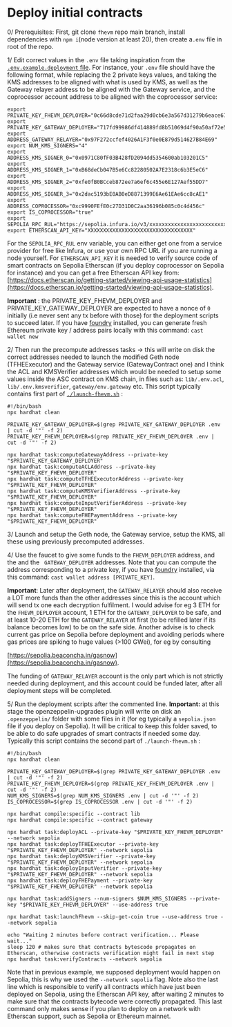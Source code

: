 # Deploy initial contracts

0/ Prerequisites: First, git clone `fhevm` repo main branch, install dependencies with `npm i`(node version at least 20), then create a`.env` file in root of the repo.

1/ Edit correct values in the `.env` file taking inspiration from the [`.env.example.deployment` file](https://github.com/zama-ai/fhevm/blob/main/.env.example.deployment).
For instance, your `.env` file should have the following format, while replacing the 2 private keys values, and taking the KMS addresses to be aligned with what is used by KMS, as well as the Gateway relayer address to be aligned with the Gateway service, and the coprocessor account address to be aligned with the coprocessor service:

```
export PRIVATE_KEY_FHEVM_DEPLOYER="0c66d8cde71d2faa29d0cb6e3a567d31279b6eace67b0a9d9ba869c119843a5e"
export PRIVATE_KEY_GATEWAY_DEPLOYER="717fd99986df414889fd8b51069d4f90a50af72e542c58ee065f5883779099c6"
export ADDRESS_GATEWAY_RELAYER="0x97F272ccfef4026A1F3f0e0E879d514627B84E69"
export NUM_KMS_SIGNERS="4"
export ADDRESS_KMS_SIGNER_0="0x0971C80fF03B428fD2094dd5354600ab103201C5"
export ADDRESS_KMS_SIGNER_1="0xB68deCb047B5e6Cc82280502A7E2318c6b3E5eC6"
export ADDRESS_KMS_SIGNER_2="0xfe0fB0BCceb872ee7a6ef6c455e6E127Aef55DD7"
export ADDRESS_KMS_SIGNER_3="0x2dac5193bE0AB0eD8871399E6Ae61EAe6cc8cAE1"
export ADDRESS_COPROCESSOR="0xc9990FEfE0c27D31D0C2aa36196b085c0c4d456c"
export IS_COPROCESSOR="true"
export SEPOLIA_RPC_RUL="https://sepolia.infura.io/v3/xxxxxxxxxxxxxxxxxxxxxxxxxxxxxxxx"
export ETHERSCAN_API_KEY="XXXXXXXXXXXXXXXXXXXXXXXXXXXXXXXXXX"
```

For the `SEPOLIA_RPC_RUL` env variable, you can either get one from a service provider for free like Infura, or use your own RPC URL if you are running a node yourself. For `ETHERSCAN_API_KEY` it is needed to verify source code of smart contracts on Sepolia Etherscan (if you deploy coprocessor on Sepolia for instance) and you can get a free Etherscan API key from: [https://docs.etherscan.io/getting-started/viewing-api-usage-statistics](https://docs.etherscan.io/getting-started/viewing-api-usage-statistics).

**Important** : the PRIVATE_KEY_FHEVM_DEPLOYER and PRIVATE_KEY_GATEWAY_DEPLOYER are expected to have a nonce of `0` initially (i.e never sent any tx before with those) for the deployment scripts to succeed later. If you have [foundry](https://book.getfoundry.sh/getting-started/installation) installed, you can generate fresh Ethereum private key / address pairs locally with this command:
`cast wallet new`

2/ Then run the precompute addresses tasks -> this will write on disk the correct addresses needed to launch the modified Geth node (TFHEExecutor) and the Gateway service (GatewayContract one) and I think the ACL and KMSVerifier addresses which would be needed to setup some values inside the ASC contract on KMS chain, in files such as: `lib/.env.acl`, `lib/.env.kmsverifier`, `gateway/env.gateway` etc. This script typically contains first part of [`./launch-fhevm.sh`](https://github.com/zama-ai/fhevm/blob/main/launch-fhevm.sh) :

```
#!/bin/bash
npx hardhat clean

PRIVATE_KEY_GATEWAY_DEPLOYER=$(grep PRIVATE_KEY_GATEWAY_DEPLOYER .env | cut -d '"' -f 2)
PRIVATE_KEY_FHEVM_DEPLOYER=$(grep PRIVATE_KEY_FHEVM_DEPLOYER .env | cut -d '"' -f 2)

npx hardhat task:computeGatewayAddress --private-key "$PRIVATE_KEY_GATEWAY_DEPLOYER"
npx hardhat task:computeACLAddress --private-key "$PRIVATE_KEY_FHEVM_DEPLOYER"
npx hardhat task:computeTFHEExecutorAddress --private-key "$PRIVATE_KEY_FHEVM_DEPLOYER"
npx hardhat task:computeKMSVerifierAddress --private-key "$PRIVATE_KEY_FHEVM_DEPLOYER"
npx hardhat task:computeInputVerifierAddress --private-key "$PRIVATE_KEY_FHEVM_DEPLOYER"
npx hardhat task:computeFHEPaymentAddress --private-key "$PRIVATE_KEY_FHEVM_DEPLOYER"
```

3/ Launch and setup the Geth node, the Gateway service, setup the KMS, all these using previously precomputed addresses.

4/ Use the faucet to give some funds to the `FHEVM_DEPLOYER` address, and the and the ` GATEWAY_DEPLOYER` addresses. Note that you can compute the address corresponding to a private key, if you have [foundry](https://book.getfoundry.sh/getting-started/installation) installed, via this command: `cast wallet address [PRIVATE_KEY]`.

**Important**: Later after deployment, the `GATEWAY_RELAYER` should also receive a LOT more funds than the other addresses since this is the account which will send tx one each decryption fulfilment. I would advise for eg 3 ETH for the `FHEVM_DEPLOYER` account, 1 ETH for the `GATEWAY_DEPLOYER` to be safe, and at least 10-20 ETH for the `GATEWAY_RELAYER` at first (to be refilled later if its balance becomes low) to be on the safe side. Another advise is to check current gas price on Sepolia before deployment and avoiding periods where gas prices are spiking to huge values (>100 GWei), for eg by consulting

<!-- markdown-link-check-disable -->

[https://sepolia.beaconcha.in/gasnow](https://sepolia.beaconcha.in/gasnow).

<!-- markdown-link-check-enable-->

The funding of `GATEWAY_RELAYER` account is the only part which is not strictly needed during deployment, and this account could be funded later, after all deployment steps will be completed.

5/ Run the deployment scripts after the commented line. **Important:** at this stage the openzeppelin-upgrades plugin will write on disk an `.openzeppelin/` folder with some files in it (for eg typically a `sepolia.json` file if you deploy on Sepolia). It will be critical to keep this folder saved, to be able to do safe upgrades of smart contracts if needed some day. Typically this script contains the second part of `./launch-fhevm.sh` :

```
#!/bin/bash
npx hardhat clean

PRIVATE_KEY_GATEWAY_DEPLOYER=$(grep PRIVATE_KEY_GATEWAY_DEPLOYER .env | cut -d '"' -f 2)
PRIVATE_KEY_FHEVM_DEPLOYER=$(grep PRIVATE_KEY_FHEVM_DEPLOYER .env | cut -d '"' -f 2)
NUM_KMS_SIGNERS=$(grep NUM_KMS_SIGNERS .env | cut -d '"' -f 2)
IS_COPROCESSOR=$(grep IS_COPROCESSOR .env | cut -d '"' -f 2)

npx hardhat compile:specific --contract lib
npx hardhat compile:specific --contract gateway

npx hardhat task:deployACL --private-key "$PRIVATE_KEY_FHEVM_DEPLOYER" --network sepolia
npx hardhat task:deployTFHEExecutor --private-key "$PRIVATE_KEY_FHEVM_DEPLOYER" --network sepolia
npx hardhat task:deployKMSVerifier --private-key "$PRIVATE_KEY_FHEVM_DEPLOYER" --network sepolia
npx hardhat task:deployInputVerifier --private-key "$PRIVATE_KEY_FHEVM_DEPLOYER" --network sepolia
npx hardhat task:deployFHEPayment --private-key "$PRIVATE_KEY_FHEVM_DEPLOYER" --network sepolia

npx hardhat task:addSigners --num-signers $NUM_KMS_SIGNERS --private-key "$PRIVATE_KEY_FHEVM_DEPLOYER" --use-address true

npx hardhat task:launchFhevm --skip-get-coin true --use-address true --network sepolia

echo "Waiting 2 minutes before contract verification... Please wait..."
sleep 120 # makes sure that contracts bytescode propagates on Etherscan, otherwise contracts verification might fail in next step
npx hardhat task:verifyContracts --network sepolia
```

Note that in previous example, we supposed deployment would happen on Sepolia, this is why we used the `--network sepolia` flag. Note also the last line which is responsible to verify all contracts which have just been deployed on Sepolia, using the Etherscan API key, after waiting 2 minutes to make sure that the contracts bytecode were correctly propagated. This last command only makes sense if you plan to deploy on a network with Etherscan support, such as Sepolia or Ethereum mainnet.
